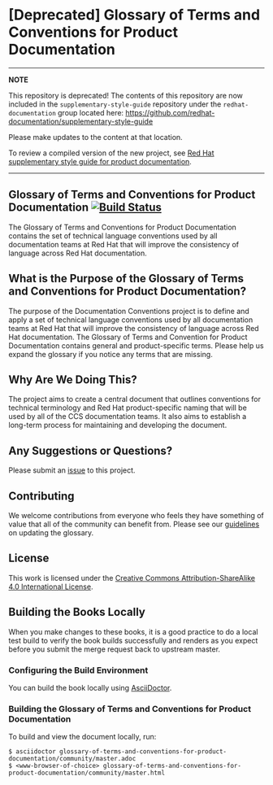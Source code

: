 # [Deprecated] Glossary of Terms and Conventions for Product Documentation

---
**NOTE**

This repository is deprecated! The contents of this repository are now included in the `supplementary-style-guide` repository under the `redhat-documentation` group located here: https://github.com/redhat-documentation/supplementary-style-guide

Please make updates to the content at that location.

To review a compiled version of the new project, see [Red Hat supplementary style guide for product documentation](https://redhat-documentation.github.io/supplementary-style-guide).

---

## Glossary of Terms and Conventions for Product Documentation [![Build Status](https://travis-ci.org/redhat-documentation/glossary-of-terms-and-conventions-for-product-documentation.svg?branch=master)](https://travis-ci.org/redhat-documentation/glossary-of-terms-and-conventions-for-product-documentation)

The Glossary of Terms and Conventions for Product Documentation contains the set of technical language conventions used by all documentation teams at Red Hat that will improve the consistency of language across Red Hat documentation.

## What is the Purpose of the Glossary of Terms and Conventions for Product Documentation?

The purpose of the Documentation Conventions project is to define and apply a set of technical language conventions used by all documentation teams at Red Hat that will improve the consistency of language across Red Hat documentation. The Glossary of Terms and Convention for Product Documentation contains general and product-specific terms. Please help us expand the glossary if you notice any terms that are missing.


## Why Are We Doing This?

The project aims to create a central document that outlines conventions for technical terminology and Red Hat product-specific naming that will be used by all of the CCS documentation teams. It also aims to establish a long-term process for maintaining and developing the document.

## Any Suggestions or Questions?

Please submit an [issue](https://github.com/redhat-documentation/glossary-of-terms-and-conventions-for-product-documentation/issues) to this project.



## Contributing

We welcome contributions from everyone who feels they have something of value that all of the community can benefit from. Please see our [guidelines](https://github.com/redhat-documentation/glossary-of-terms-and-conventions-for-product-documentation/blob/master/general_information/updating.adoc) on updating the glossary.

## License

This work is licensed under the [Creative Commons Attribution-ShareAlike 4.0 International License](https://creativecommons.org/licenses/by-sa/4.0/).

## Building the Books Locally

When you make changes to these books, it is a good practice to do a local test build to verify the book builds successfully and renders as you expect before you submit the merge request back to upstream master.

### Configuring the Build Environment

You can build the book locally using [AsciiDoctor](http://asciidoctor.org/docs/#get-started-with-asciidoctor).

### Building the Glossary of Terms and Conventions for Product Documentation

To build and view the document locally, run:

```
$ asciidoctor glossary-of-terms-and-conventions-for-product-documentation/community/master.adoc
$ <www-browser-of-choice> glossary-of-terms-and-conventions-for-product-documentation/community/master.html
```
